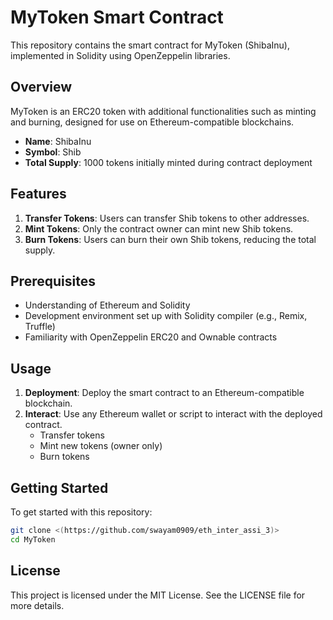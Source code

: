# MyToken Smart Contract

This repository contains the smart contract for MyToken (ShibaInu), implemented in Solidity using OpenZeppelin libraries.

## Overview

MyToken is an ERC20 token with additional functionalities such as minting and burning, designed for use on Ethereum-compatible blockchains.

- **Name**: ShibaInu
- **Symbol**: Shib
- **Total Supply**: 1000 tokens initially minted during contract deployment

## Features

1. **Transfer Tokens**: Users can transfer Shib tokens to other addresses.
2. **Mint Tokens**: Only the contract owner can mint new Shib tokens.
3. **Burn Tokens**: Users can burn their own Shib tokens, reducing the total supply.

## Prerequisites

- Understanding of Ethereum and Solidity
- Development environment set up with Solidity compiler (e.g., Remix, Truffle)
- Familiarity with OpenZeppelin ERC20 and Ownable contracts

## Usage

1. **Deployment**: Deploy the smart contract to an Ethereum-compatible blockchain.
2. **Interact**: Use any Ethereum wallet or script to interact with the deployed contract.
   - Transfer tokens
   - Mint new tokens (owner only)
   - Burn tokens

## Getting Started

To get started with this repository:

```bash
git clone <(https://github.com/swayam0909/eth_inter_assi_3)>
cd MyToken
```
## License
This project is licensed under the MIT License. See the LICENSE file for more details.
